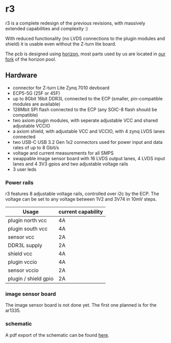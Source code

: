 # r3
r3 is a complete redesign of the previous revisions, with massively extended capabilities and complexity :)

With reduced functionality (no LVDS connections to the plugin modules and shield) it is usable even without the Z-turn lite board.

The pcb is designed using [horizon](https://github.com/horizon-eda/horizon), most parts used by us are located in [our fork](https://github.com/apertus-open-source-cinema/horizon-pool) of the horizon pool.

## Hardware
- connector for Z-turn Lite Zynq 7010 devboard
- ECP5-5G (25F or 45F)
- up to 8Gbit 16bit DDR3L connected to the ECP (smaller, pin-compatible modules are available)
- 128Mbit SPI flash connected to the ECP (any SOIC-8 flash should be compatible)
- two axiom plugin modules, with seperate adjustable VCC and shared adjustable VCCIO
- a axiom shield, with adjustable VCC and VCCIO, with 4 zynq LVDS lanes connected
- two USB-C USB 3.2 Gen 1x2 connectors used for power input and data rates of up to 8 Gbit/s
- voltage and current measurements for all SMPS
- swappable image sensor board with 16 LVDS output lanes, 4 LVDS input lanes and 4 3V3 gpios and two adjustable voltage rails
- 3 user leds

### Power rails
r3 features 8 adjustable voltage rails, controlled over i2c by the ECP. The voltage can be set to any voltage between 1V2 and 3V74 in 10mV steps.

| Usage                | current capability |
|----------------------|--------------------|
| plugin north vcc     | 4A                 |
| plugin south vcc     | 4A                 |
| sensor vcc           | 2A                 |
| DDR3L supply         | 2A                 |
| shield vcc           | 4A                 |
| plugin vccio         | 4A                 |
| sensor vccio         | 2A                 |
| plugin / shield gpio | 2A                 | 

### image sensor board
The image sensor board is not done yet. The first one planned is for the ar1335.

### schematic
A pdf export of the schematic can be found [here](micro_rev3/micro_rev3.pdf).
